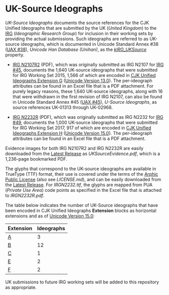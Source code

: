 # UK-Source Ideographs

*UK-Source Ideographs* documents the source references for the CJK Unified Ideographs that are submitted by the UK (*United Kingdom*) to the [IRG](http://appsrv.cse.cuhk.edu.hk/~irg/) (*Ideographic Research Group*) for inclusion in their working sets by providing the actual submissions. Such ideographs are referred to as UK-source ideographs, which is documented in Unicode Standard Annex #38 ([UAX #38](https://unicode.org/reports/tr38/)), *Unicode Han Database (Unihan)*, as the [*kIRG_UKSource*](https://unicode.org/reports/tr38/#kIRG_UKSource) property.

* [IRG N2107R2](https://github.com/unicode-org/uk-source-ideographs/raw/main/IRGN2107R2.pdf) (PDF), which was originally submitted as IRG N2107 for [IRG #45](http://appsrv.cse.cuhk.edu.hk/~irg/irg/irg45/IRG45.htm), documents the 1,640 UK-source ideographs that were submitted for IRG Working Set 2015, 1,566 of which are encoded in [CJK Unified Ideographs Extension G](https://www.unicode.org/Public/13.0.0/charts/blocks/U30000.pdf) ([Unicode Version 13.0](https://www.unicode.org/versions/Unicode13.0.0/)). The per-ideograph attributes can be found in an Excel file that is a PDF attachment. For purely legacy reasons, these 1,640 UK-source ideographs, along with 16 that were withdrawn in the first revision of IRG N2107, can also be found in Unicode Standard Annex #45 ([UAX #45](https://unicode.org/reports/tr45/)), *U-Source Ideographs*, as source references UK-01313 through UK-02968.

* [IRG N2232R](https://github.com/unicode-org/uk-source-ideographs/raw/main/IRGN2232R.pdf) (PDF), which was originally submitted as IRG N2232 for [IRG #49](http://appsrv.cse.cuhk.edu.hk/~irg/irg/irg49/IRG49.htm), documents the 1,000 UK-source ideographs that were submitted for IRG Working Set 2017, 917 of which are encoded in [CJK Unified Ideographs Extension H](https://unicode.org/charts/PDF/U31350.pdf) ([Unicode Version 15.0](https://www.unicode.org/versions/Unicode15.0.0/)). The per-ideograph attributes can be found in an Excel file that is a PDF attachment.

Evidence images for both IRG N2107R2 and IRG N2232R are easily downloaded from the [Latest Release](https://github.com/unicode-org/uk-source-ideographs/releases/latest/) as *UKSourceEvidence.pdf*, which is a 1,236-page bookmarked PDF.

The glyphs that correspond to the UK-source ideographs are available in TrueType (TTF) format, their use is covered under the terms of the [Arphic Public License](https://ftp.gnu.org/gnu/non-gnu/chinese-fonts-truetype/LICENSE) (also see *LICENSE.md*), and can be easily downloaded from the [Latest Release](https://github.com/unicode-org/uk-source-ideographs/releases/latest/). For *IRGN2232.ttf*, the glyphs are mapped from PUA (*Private Use Area*) code points as specified in the Excel file that is attached to *IRGN2232R.pdf*.

The table below indicates the number of UK-Source ideographs that have been encoded in CJK Unified Ideographs **Extension** blocks as horizontal extensions and as of [Unicode Version 15.0](https://www.unicode.org/versions/Unicode15.0.0/):

**Extension** | **Ideographs**
--- | ---
[A](https://unicode.org/charts/PDF/U3400.pdf) | 3
[B](https://unicode.org/charts/PDF/U20000.pdf) | 12
[C](https://unicode.org/charts/PDF/U2A700.pdf) | 1
[E](https://unicode.org/charts/PDF/U2B820.pdf) | 2
[F](https://unicode.org/charts/PDF/U2CEB0.pdf) | 2

UK submissions to future IRG working sets will be added to this repository as appropriate.
